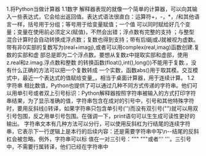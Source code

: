 1.将Python当做计算器
1.1数字
解释器表现的就像一个简单的计算器，可以向其输入一些表达式，它会给出返回值。表达式语法很直白：运算符+，-，*，/和其他语言一样，括号用于分组；等号用于给变量赋值；一个值
可以同时赋给好几个变量；变量在使用前必须定义(赋值)，不然会出错；浮点数有完整的支持
；与整型混合计算时会自动转换成浮点数；复数也得到支持；带有后缀j或J就被视为虚数。带有非0实部的复数写为(real+imagj),或者可以用complex(real,imag)函数创建.复数的实部和虚
部总是即为二个浮点数。要想从复数z中提取实部和虚部，使用z.real和z.imag.浮点数和整数
的转换函数(float(),int(),long())不能用于复数.，没有什么正确的方法可以把一个复数转成
一个实数，函数abs()用于取其模。交互模式中，最近一个表达式的值赋给变量_，相当于桌面计算器，用于连续计算。
1.2字符串
相比数值，Python也提供了可以通过几种不同方式传递的字符串。他们可以用单引号或者双上引号标识：Python解释器按照字符串被输入的方式打印字符串结果，为了显示准确的值，字符串包含在成对的引号中，引号和其他特殊字符时，要用反斜线(\)转译，如果字符串只包含单引号('')而没有双引号("")就可以用双引号包围，反之用单引号包围。在强调一下，print语句可以生生成可读性更好的输出。
字符串文本有几种方法可以分行，可以使用反斜杠为行结尾的连续字符串，它表示下一行逻辑上是本行的后续内容：还是需要字符串中写\n--结尾的反斜杠会被忽略。例外，字符串可以标
值在一对三引号："""  """或者'''  '''。三引号中，不需要行属转译，他们已经在字符串中








